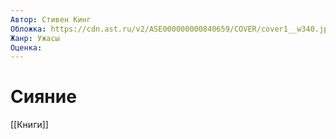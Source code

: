 ```yaml
---
Автор: Стивен Кинг
Обложка: https://cdn.ast.ru/v2/ASE000000000840659/COVER/cover1__w340.jpg
Жанр: Ужасы
Оценка: 
---
```


# Сияние

[[Книги]]